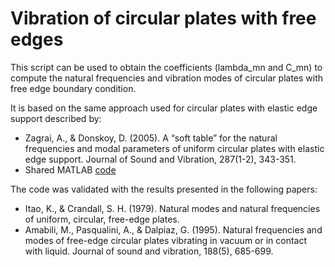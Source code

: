# Vibration of circular plates with free edges

This script can be used to obtain the coefficients (lambda_mn and C_mn) to compute the natural frequencies and vibration modes of circular plates with free edge boundary condition.

It is based on the same approach used for circular plates with elastic edge support described by:
- Zagrai, A., & Donskoy, D. (2005). A “soft table” for the natural frequencies and modal parameters of uniform circular plates with elastic edge support. Journal of Sound and Vibration, 287(1-2), 343-351.
- Shared MATLAB [code](https://se.mathworks.com/matlabcentral/fileexchange/6474-natural-frequencies-of-a-circular-plate)

The code was validated with the results presented in the following papers:
- Itao, K., & Crandall, S. H. (1979). Natural modes and natural frequencies of uniform, circular, free-edge plates.
- Amabili, M., Pasqualini, A., & Dalpiaz, G. (1995). Natural frequencies and modes of free-edge circular plates vibrating in vacuum or in contact with liquid. Journal of sound and vibration, 188(5), 685-699.

